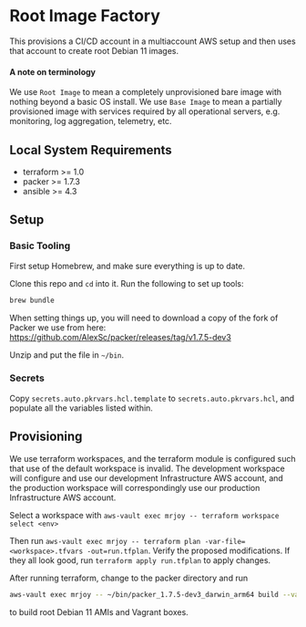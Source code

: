 # Root Image Factory

This provisions a CI/CD account in a multiaccount AWS setup and then uses that account to create root Debian 11 images.

#### A note on terminology

We use `Root Image` to mean a completely unprovisioned bare image with nothing beyond a basic OS install. We use `Base Image` to mean a partially provisioned image with services required by all operational servers, e.g. monitoring, log aggregation, telemetry, etc.

## Local System Requirements
- terraform >= 1.0
- packer >= 1.7.3
- ansible >= 4.3

## Setup

### Basic Tooling

First setup Homebrew, and make sure everything is up to date.

Clone this repo and `cd` into it.  Run the following to set up tools:

```bash
brew bundle
```

When setting things up, you will need to download a copy of the fork of Packer we use from here: <https://github.com/AlexSc/packer/releases/tag/v1.7.5-dev3>

Unzip and put the file in `~/bin`.

### Secrets

Copy `secrets.auto.pkrvars.hcl.template` to `secrets.auto.pkrvars.hcl`, and populate all the variables listed within.

## Provisioning

We use terraform workspaces, and the terraform module is configured such that use of the default workspace is invalid. The development workspace will configure and use our development Infrastructure AWS account, and the production workspace will correspondingly use our production Infrastructure AWS account.

Select a workspace with `aws-vault exec mrjoy -- terraform workspace select <env>`

Then run `aws-vault exec mrjoy -- terraform plan -var-file=<workspace>.tfvars -out=run.tfplan`. Verify the proposed modifications. If they all look good, run `terraform apply run.tfplan` to apply changes.

After running terraform, change to the packer directory and run

```bash
aws-vault exec mrjoy -- ~/bin/packer_1.7.5-dev3_darwin_arm64 build --var-file=root_image.auto.pkrvars.hcl --var-file=../secrets.auto.pkrvars.hcl -var build_account_canonical_slug=stage-ci-cd -timestamp-ui -except "vagrant.*" root_image.pkr.hcl
```

to build root Debian 11 AMIs and Vagrant boxes.
